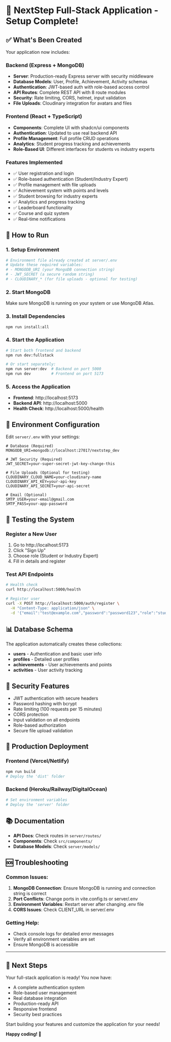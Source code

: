 # 🎉 NextStep Full-Stack Application - Setup Complete!

## ✅ What's Been Created

Your application now includes:

### Backend (Express + MongoDB)
- **Server**: Production-ready Express server with security middleware
- **Database Models**: User, Profile, Achievement, Activity schemas
- **Authentication**: JWT-based auth with role-based access control
- **API Routes**: Complete REST API with 8 route modules
- **Security**: Rate limiting, CORS, helmet, input validation
- **File Uploads**: Cloudinary integration for avatars and files

### Frontend (React + TypeScript)
- **Components**: Complete UI with shadcn/ui components
- **Authentication**: Updated to use real backend API
- **Profile Management**: Full profile CRUD operations
- **Analytics**: Student progress tracking and achievements
- **Role-Based UI**: Different interfaces for students vs industry experts

### Features Implemented
- ✅ User registration and login
- ✅ Role-based authentication (Student/Industry Expert)
- ✅ Profile management with file uploads
- ✅ Achievement system with points and levels
- ✅ Student browsing for industry experts
- ✅ Analytics and progress tracking
- ✅ Leaderboard functionality
- ✅ Course and quiz system
- ✅ Real-time notifications

## 🚀 How to Run

### 1. Setup Environment
```bash
# Environment file already created at server/.env
# Update these required variables:
# - MONGODB_URI (your MongoDB connection string)
# - JWT_SECRET (a secure random string)
# - CLOUDINARY_* (for file uploads - optional for testing)
```

### 2. Start MongoDB
Make sure MongoDB is running on your system or use MongoDB Atlas.

### 3. Install Dependencies
```bash
npm run install:all
```

### 4. Start the Application
```bash
# Start both frontend and backend
npm run dev:fullstack

# Or start separately:
npm run server:dev  # Backend on port 5000
npm run dev         # Frontend on port 5173
```

### 5. Access the Application
- **Frontend**: http://localhost:5173
- **Backend API**: http://localhost:5000
- **Health Check**: http://localhost:5000/health

## 🔧 Environment Configuration

Edit `server/.env` with your settings:

```env
# Database (Required)
MONGODB_URI=mongodb://localhost:27017/nextstep_dev

# JWT Security (Required)
JWT_SECRET=your-super-secret-jwt-key-change-this

# File Uploads (Optional for testing)
CLOUDINARY_CLOUD_NAME=your-cloudinary-name
CLOUDINARY_API_KEY=your-api-key
CLOUDINARY_API_SECRET=your-api-secret

# Email (Optional)
SMTP_USER=your-email@gmail.com
SMTP_PASS=your-app-password
```

## 🧪 Testing the System

### Register a New User
1. Go to http://localhost:5173
2. Click "Sign Up"
3. Choose role (Student or Industry Expert)
4. Fill in details and register

### Test API Endpoints
```bash
# Health check
curl http://localhost:5000/health

# Register user
curl -X POST http://localhost:5000/auth/register \
  -H "Content-Type: application/json" \
  -d '{"email":"test@example.com","password":"password123","role":"student","fullName":"Test User"}'
```

## 📊 Database Schema

The application automatically creates these collections:
- **users** - Authentication and basic user info
- **profiles** - Detailed user profiles
- **achievements** - User achievements and points
- **activities** - User activity tracking

## 🔐 Security Features

- JWT authentication with secure headers
- Password hashing with bcrypt
- Rate limiting (100 requests per 15 minutes)
- CORS protection
- Input validation on all endpoints
- Role-based authorization
- Secure file upload validation

## 🚀 Production Deployment

### Frontend (Vercel/Netlify)
```bash
npm run build
# Deploy the 'dist' folder
```

### Backend (Heroku/Railway/DigitalOcean)
```bash
# Set environment variables
# Deploy the 'server' folder
```

## 📚 Documentation

- **API Docs**: Check routes in `server/routes/`
- **Components**: Check `src/components/`
- **Database Models**: Check `server/models/`

## 🆘 Troubleshooting

### Common Issues:
1. **MongoDB Connection**: Ensure MongoDB is running and connection string is correct
2. **Port Conflicts**: Change ports in vite.config.ts or server/.env
3. **Environment Variables**: Restart server after changing .env file
4. **CORS Issues**: Check CLIENT_URL in server/.env

### Getting Help:
- Check console logs for detailed error messages
- Verify all environment variables are set
- Ensure MongoDB is accessible

---

## 🎯 Next Steps

Your full-stack application is ready! You now have:
- A complete authentication system
- Role-based user management
- Real database integration
- Production-ready API
- Responsive frontend
- Security best practices

Start building your features and customize the application for your needs!

**Happy coding! 🚀**
